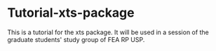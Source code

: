 # Tutorial-xts-package
This is a tutorial for the xts package. It will be used in a session of the graduate students' study group of FEA RP USP.
